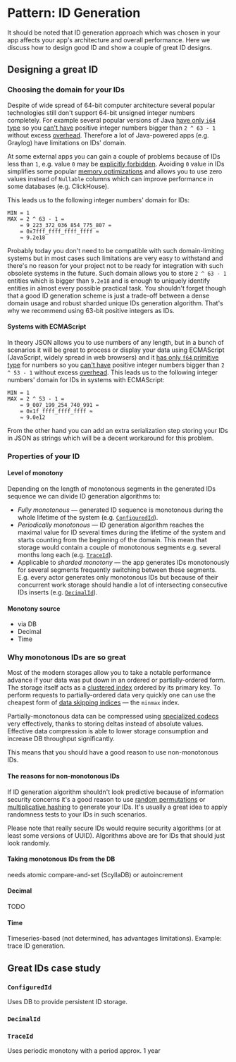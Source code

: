 # Pattern: ID Generation

It should be noted that ID generation approach which was chosen in your app affects your app's architecture and overall performance.
Here we discuss how to design good ID and show a couple of great ID designs.

## Designing a great ID

### Choosing the domain for your IDs

Despite of wide spread of 64-bit computer architecture several popular technologies still don't support 64-bit unsigned integer numbers completely.
For example several popular versions of Java [have only `i64` type](https://docs.oracle.com/javase/specs/jls/se8/html/jls-3.html) so you [can't have](https://docs.oracle.com/javase/8/docs/api/java/lang/Long.html#MAX_VALUE) positive integer numbers bigger than `2 ^ 63 - 1` without excess [overhead](https://docs.oracle.com/javase/8/docs/api/java/math/BigInteger.html).
Therefore a lot of Java-powered apps (e.g. Graylog) have limitations on IDs' domain.

At some external apps you can gain a couple of problems because of IDs less than `1`, e.g. value `0` may be [explicitly forbidden](https://cloud.google.com/datastore/docs/concepts/entities#assigning_your_own_numeric_id).
Avoiding `0` value in IDs simplifies some popular [memory optimizations](https://doc.rust-lang.org/core/num/struct.NonZeroU64.html) and allows you to use zero values instead of `Nullable` columns which can improve performance in some databases (e.g. ClickHouse).

This leads us to the following integer numbers' domain for IDs:

```
MIN = 1
MAX = 2 ^ 63 - 1 =
    = 9_223_372_036_854_775_807 =
    = 0x7fff_ffff_ffff_ffff ≈
    ≈ 9.2e18
```

Probably today you don't need to be compatible with such domain-limiting systems but in most cases such limitations are very easy to withstand and there's no reason for your project not to be ready for integration with such obsolete systems in the future.
Such domain allows you to store `2 ^ 63 - 1` entities which is bigger than `9.2e18` and is enough to uniquely identify entities in almost every possible practical task.
You shouldn't forget though that a good ID generation scheme is just a trade-off between a dense domain usage and robust sharded unique IDs generation algorithm.
That's why we recommend using 63-bit positive integers as IDs.

#### Systems with ECMAScript

In theory JSON allows you to use numbers of any length, but in a bunch of scenarios it will be great to process or display your data using ECMAScript (JavaScript, widely spread in web browsers) and it [has only `f64` primitive type](https://262.ecma-international.org/11.0/#sec-numbers-and-dates) for numbers so you [can't have](https://262.ecma-international.org/11.0/#sec-number.max_safe_integer) positive integer numbers bigger than `2 ^ 53 - 1` without excess [overhead](https://262.ecma-international.org/11.0/#sec-ecmascript-language-types-bigint-type).
This leads us to the following integer numbers' domain for IDs in systems with ECMAScript:

```
MIN = 1
MAX = 2 ^ 53 - 1 =
    = 9_007_199_254_740_991 =
    = 0x1f_ffff_ffff_ffff ≈
    ≈ 9.0e12
```

From the other hand you can add an extra serialization step storing your IDs in JSON as strings which will be a decent workaround for this problem.

### Properties of your ID


#### Level of monotony

Depending on the length of monotonous segments in the generated IDs sequence we can divide ID generation algorithms to:

- _Fully monotonous_ — generated ID sequence is monotonous during the whole lifetime of the system (e.g. [`ConfiguredId`][ConfiguredId]).
- _Periodically monotonous_ — ID generation algorithm reaches the maximal value for ID several times during the lifetime of the system and starts counting from the beginning of the domain.
    This mean that storage would contain a couple of monotonous segments e.g. several months long each (e.g. [`TraceId`][TraceId]).
- Applicable to _sharded monotony_ — the app generates IDs monotonously for several segments frequently switching between these segments.
    E.g. every actor generates only monotonous IDs but because of their concurrent work storage should handle a lot of intersecting consecutive IDs inserts (e.g. [`DecimalId`][DecimalId]).

#### Monotony source

- via DB
- Decimal
- Time

### Why monotonous IDs are so great

Most of the modern storages allow you to take a notable performance advance if your data was put down in an ordered or partially-ordered form.
The storage itself acts as a [clustered index](https://use-the-index-luke.com/sql/glossary/clustered-index) ordered by its primary key.
To perform requests to partially-ordered data very quickly one can use the cheapest form of [data skipping indices](https://clickhouse.tech/docs/en/engines/table-engines/mergetree-family/mergetree/#available-types-of-indices) — the `minmax` index.

Partially-monotonous data can be compressed using [specialized codecs](https://clickhouse.tech/docs/en/sql-reference/statements/create/table/#create-query-specialized-codecs) very effectively, thanks to storing deltas instead of absolute values.
Effective data compression is able to lower storage consumption and increase DB throughput significantly.

This means that you should have a good reason to use non-monotonous IDs.

#### The reasons for non-monotonous IDs

If ID generation algorithm shouldn't look predictive because of information security concerns it's a good reason to use [random permutations](https://en.wikipedia.org/wiki/Random_permutation) or [multiplicative hashing](https://en.wikipedia.org/wiki/Hash_function#Multiplicative_hashing) to generate your IDs.
It's usually a great idea to apply randomness tests to your IDs in such scenarios.

Please note that really secure IDs would require security algorithms (or at least some versions of UUID).
Algorithms above are for IDs that should just look randomly.

#### Taking monotonous IDs from the DB

needs atomic compare-and-set (ScyllaDB) or autoincrement

#### Decimal

TODO

#### Time
Timeseries-based (not determined, has advantages limitations). Example: trace ID generation.

## Great IDs case study

### `ConfiguredId`

Uses DB to provide persistent ID storage.

### `DecimalId`

### `TraceId`

Uses periodic monotony with a period approx. 1 year

[ConfiguredId]: #configuredid
[DecimalId]: #decimalid
[TraceId]: #traceid

